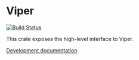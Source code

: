 Viper
=====

[![Build Status][build_badge]][build_status]

This crate exposes the high-level interface to Viper.

[Development documentation][documentation]

[build_badge]: https://travis-ci.org/viperproject/viper.svg
[build_status]: https://travis-ci.org/viperproject/viper
[documentation]: https://viperproject.github.io/viper/
